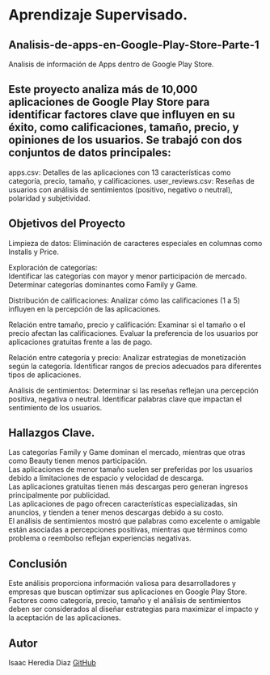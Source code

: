 # Aprendizaje Supervisado.
## Analisis-de-apps-en-Google-Play-Store-Parte-1
 
Analisis de información de Apps dentro de Google Play Store.

## Este proyecto analiza más de 10,000 aplicaciones de Google Play Store para identificar factores clave que influyen en su éxito, como calificaciones, tamaño, precio, y opiniones de los usuarios. Se trabajó con dos conjuntos de datos principales:
apps.csv: Detalles de las aplicaciones con 13 características como categoría, precio, tamaño, y calificaciones.
user_reviews.csv: Reseñas de usuarios con análisis de sentimientos (positivo, negativo o neutral), polaridad y subjetividad.

## Objetivos del Proyecto
Limpieza de datos:
Eliminación de caracteres especiales en columnas como Installs y Price.                                                     

Exploración de categorías:                                                                                                          
Identificar las categorías con mayor y menor participación de mercado.                                                             
Determinar categorías dominantes como Family y Game.                                                                       

Distribución de calificaciones:
Analizar cómo las calificaciones (1 a 5) influyen en la percepción de las aplicaciones.

Relación entre tamaño, precio y calificación:
Examinar si el tamaño o el precio afectan las calificaciones.
Evaluar la preferencia de los usuarios por aplicaciones gratuitas frente a las de pago.

Relación entre categoría y precio:
Analizar estrategias de monetización según la categoría.
Identificar rangos de precios adecuados para diferentes tipos de aplicaciones.

Análisis de sentimientos:
Determinar si las reseñas reflejan una percepción positiva, negativa o neutral.
Identificar palabras clave que impactan el sentimiento de los usuarios.

## Hallazgos Clave.
Las categorías Family y Game dominan el mercado, mientras que otras como Beauty tienen menos participación.                                                                               
Las aplicaciones de menor tamaño suelen ser preferidas por los usuarios debido a limitaciones de espacio y velocidad de descarga.                            
Las aplicaciones gratuitas tienen más descargas pero generan ingresos principalmente por publicidad.                                                                                    
Las aplicaciones de pago ofrecen características especializadas, sin anuncios, y tienden a tener menos descargas debido a su costo.                                                        
El análisis de sentimientos mostró que palabras como excelente o amigable están asociadas a percepciones positivas, mientras que términos como problema o reembolso reflejan experiencias negativas.

## Conclusión
Este análisis proporciona información valiosa para desarrolladores y empresas que buscan optimizar sus aplicaciones en Google Play Store. Factores como categoría, precio, tamaño y el análisis de sentimientos deben ser considerados al diseñar estrategias para maximizar el impacto y la aceptación de las aplicaciones.

## Autor
Isaac Heredia Diaz
[GitHub](https://github.com/IsaacHD86)

